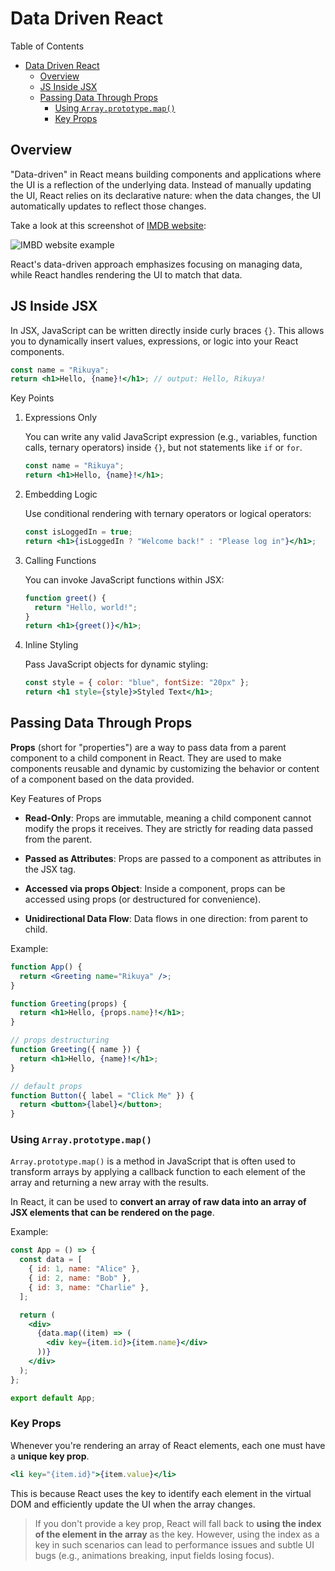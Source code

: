 # Data Driven React

Table of Contents

- [Data Driven React](#data-driven-react)
  - [Overview](#overview)
  - [JS Inside JSX](#js-inside-jsx)
  - [Passing Data Through Props](#passing-data-through-props)
    - [Using `Array.prototype.map()`](#using-arrayprototypemap)
    - [Key Props](#key-props)

## Overview

"Data-driven" in React means building components and applications where the UI is a reflection of the underlying data. Instead of manually updating the UI, React relies on its declarative nature: when the data changes, the UI automatically updates to reflect those changes.

Take a look at this screenshot of [IMDB website](https://www.imdb.com/):

![IMBD website example](<https://www.lifewire.com/thmb/RbocY4XParI3QFD_eaqFBRU-SeY=/1500x0/filters:no_upscale():max_bytes(150000):strip_icc()/imdb-what-to-watch-d3c2befe37d04ac5b2e22696464a13eb.png>)

React's data-driven approach emphasizes focusing on managing data, while React handles rendering the UI to match that data.

## JS Inside JSX

In JSX, JavaScript can be written directly inside curly braces `{}`. This allows you to dynamically insert values, expressions, or logic into your React components.

```jsx
const name = "Rikuya";
return <h1>Hello, {name}!</h1>; // output: Hello, Rikuya!
```

Key Points

1. Expressions Only

   You can write any valid JavaScript expression (e.g., variables, function calls, ternary operators) inside `{}`, but not statements like `if` or `for`.

   ```jsx
   const name = "Rikuya";
   return <h1>Hello, {name}!</h1>;
   ```

2. Embedding Logic

   Use conditional rendering with ternary operators or logical operators:

   ```jsx
   const isLoggedIn = true;
   return <h1>{isLoggedIn ? "Welcome back!" : "Please log in"}</h1>;
   ```

3. Calling Functions

   You can invoke JavaScript functions within JSX:

   ```jsx
   function greet() {
     return "Hello, world!";
   }
   return <h1>{greet()}</h1>;
   ```

4. Inline Styling

   Pass JavaScript objects for dynamic styling:

   ```jsx
   const style = { color: "blue", fontSize: "20px" };
   return <h1 style={style}>Styled Text</h1>;
   ```

## Passing Data Through Props

**Props** (short for "properties") are a way to pass data from a parent component to a child component in React. They are used to make components reusable and dynamic by customizing the behavior or content of a component based on the data provided.

Key Features of Props

- **Read-Only**: Props are immutable, meaning a child component cannot modify the props it receives. They are strictly for reading data passed from the parent.

- **Passed as Attributes**: Props are passed to a component as attributes in the JSX tag.

- **Accessed via props Object**: Inside a component, props can be accessed using props (or destructured for convenience).

- **Unidirectional Data Flow**: Data flows in one direction: from parent to child.

Example:

```jsx
function App() {
  return <Greeting name="Rikuya" />;
}

function Greeting(props) {
  return <h1>Hello, {props.name}!</h1>;
}
```

```jsx
// props destructuring
function Greeting({ name }) {
  return <h1>Hello, {name}!</h1>;
}
```

```jsx
// default props
function Button({ label = "Click Me" }) {
  return <button>{label}</button>;
}
```

### Using `Array.prototype.map()`

`Array.prototype.map()` is a method in JavaScript that is often used to transform arrays by applying a callback function to each element of the array and returning a new array with the results.

In React, it can be used to **convert an array of raw data into an array of JSX elements that can be rendered on the page**.

Example:

```jsx
const App = () => {
  const data = [
    { id: 1, name: "Alice" },
    { id: 2, name: "Bob" },
    { id: 3, name: "Charlie" },
  ];

  return (
    <div>
      {data.map((item) => (
        <div key={item.id}>{item.name}</div>
      ))}
    </div>
  );
};

export default App;
```

### Key Props

Whenever you're rendering an array of React elements, each one must have a **unique key prop**.

```jsx
<li key="{item.id}">{item.value}</li>
```

This is because React uses the key to identify each element in the virtual DOM and efficiently update the UI when the array changes.

> If you don't provide a key prop, React will fall back to **using the index of the element in the array** as the key. However, using the index as a key in such scenarios can lead to performance issues and subtle UI bugs (e.g., animations breaking, input fields losing focus).

